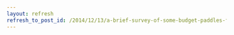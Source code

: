 ```yaml
---
layout: refresh
refresh_to_post_id: /2014/12/13/a-brief-survey-of-some-budget-paddles-for-trail-use
---
```

